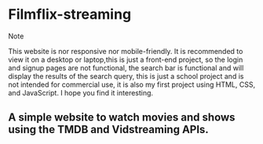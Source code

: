 # Filmflix-streaming
> [!NOTE]
> This website is nor responsive nor mobile-friendly. It is recommended to view it on a desktop or laptop,this is just a front-end project, so the login and signup pages are not functional, the search bar is functional and will display the results of the search query, this is just a school project and is not intended for commercial use, it is also my first project using HTML, CSS, and JavaScript. I hope you find it interesting.
## A simple website to watch movies and shows using the TMDB and Vidstreaming APIs.
